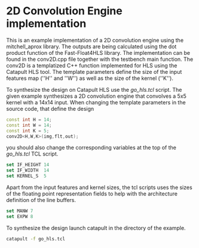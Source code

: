 # 2D Convolution Engine implementation

This is an example implementation of a 2D convolution engine using the mitchell_aprox library. The outputs are being calculated using the dot product function of the Fast-Float4HLS library. The implementation can be found in the conv2D.cpp file together with the testbench main function. The conv2D is a templatized C++ function implemented for HLS using the Catapult HLS tool. The template parameters define the size of the input features map (''H'' and ''W'') as well as the size of the kernel (''K'').

To synthesize the design on Catapult HLS use the *go_hls.tcl* script. The given example synthesizes a 2D convolution engine that convolves a 5x5 kernel with a 14x14 input. When changing the template parameters in the source code, that define the design

```c++
const int H = 14;
const int W = 14;
const int K = 5;
conv2D<H,W,K>(img,flt,out);
```

you should also change the corresponding variables at the top of the *go_hls.tcl* TCL script.

```tcl
set IF_HEIGHT 14
set IF_WIDTH  14
set KERNEL_S  5
```

Apart from the input features and kernel sizes, the tcl scripts uses the sizes of the floating point representation fields to help with the architecture definition of the line buffers.

```tcl
set MANW 7
set EXPW 8
```

To synthesize the design launch catapult in the directory of the example.

```bash
catapult -f go_hls.tcl
```

